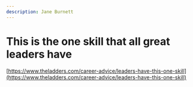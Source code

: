 ```yaml
---
description: Jane Burnett
---
```


# This is the one skill that all great leaders have

[https://www.theladders.com/career-advice/leaders-have-this-one-skill](https://www.theladders.com/career-advice/leaders-have-this-one-skill)

